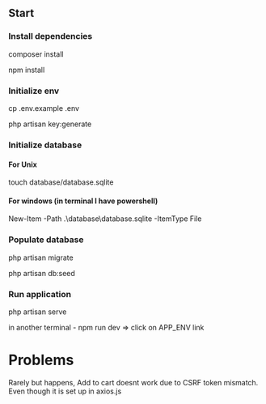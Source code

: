 ## Start

### Install dependencies
composer install

npm install

### Initialize env 

cp .env.example .env

php artisan key:generate

### Initialize database
#### For Unix

touch database/database.sqlite

#### For windows (in terminal I have powershell)

New-Item -Path .\database\database.sqlite -ItemType File

### Populate database

php artisan migrate

php artisan db:seed

### Run application

php artisan serve

in another terminal - npm run dev => click on APP_ENV link


# Problems 

Rarely but happens, Add to cart doesnt work due to CSRF token mismatch. Even though it is set up in axios.js